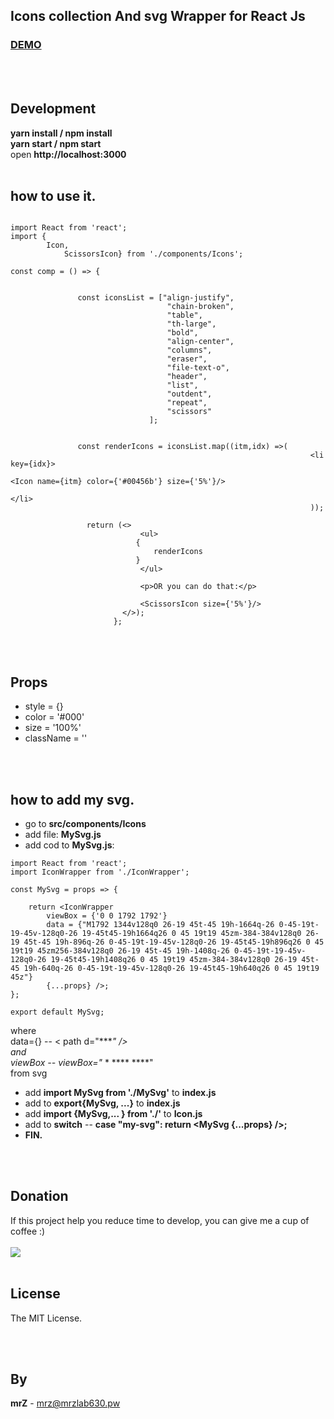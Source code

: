 ## Icons collection And svg Wrapper for React Js


### [DEMO](https://mrzlab630.github.io/reactjs-icons-svg-wrapper/)
<br>
<br>

## Development

**yarn install / npm install**
<br>
**yarn start / npm start**
<br>
open **http://localhost:3000**
<br>
<br>

## how to use it.

```

import React from 'react';
import {
        Icon,
            ScissorsIcon} from './components/Icons';

const comp = () => {
           
           
               const iconsList = ["align-justify",
                                   "chain-broken",
                                   "table",
                                   "th-large",
                                   "bold",
                                   "align-center",
                                   "columns",
                                   "eraser",
                                   "file-text-o",
                                   "header",
                                   "list",
                                   "outdent",
                                   "repeat",
                                   "scissors"
                               ];
      
     
               const renderIcons = iconsList.map((itm,idx) =>(
                                                                   <li key={idx}>
                                                                   <Icon name={itm} color={'#00456b'} size={'5%'}/>
                                                                   </li>
                                                                   ));
           
                 return (<>
                             <ul>
                            {
                                renderIcons
                            }
                             </ul>
           
                             <p>OR you can do that:</p>
           
                             <ScissorsIcon size={'5%'}/>
                         </>);
                       };
```

<br>
<br>

## Props

* style = {}
* color = '#000'
* size = '100%'
* className = ''



<br>
<br>


## how to add my svg.

* go to **src/components/Icons**
* add file: **MySvg.js**
* add cod to **MySvg.js**:

```
import React from 'react';
import IconWrapper from './IconWrapper';

const MySvg = props => {

    return <IconWrapper
        viewBox = {'0 0 1792 1792'}
        data = {"M1792 1344v128q0 26-19 45t-45 19h-1664q-26 0-45-19t-19-45v-128q0-26 19-45t45-19h1664q26 0 45 19t19 45zm-384-384v128q0 26-19 45t-45 19h-896q-26 0-45-19t-19-45v-128q0-26 19-45t45-19h896q26 0 45 19t19 45zm256-384v128q0 26-19 45t-45 19h-1408q-26 0-45-19t-19-45v-128q0-26 19-45t45-19h1408q26 0 45 19t19 45zm-384-384v128q0 26-19 45t-45 19h-640q-26 0-45-19t-19-45v-128q0-26 19-45t45-19h640q26 0 45 19t19 45z"}
        {...props} />;
};

export default MySvg;

```
where
<br>
data={} -- < path d="****" /> 
<br>
and 
<br>
viewBox -- viewBox="* * **** ****"
<br>
from svg

* add **import MySvg from './MySvg'** to **index.js**
* add to **export{MySvg, ...}**  to **index.js**
* add **import {MySvg,... } from './'** to **Icon.js**
* add to **switch** -- **case "my-svg": return <MySvg {...props} />;**
* **FIN.**

<br>
<br>

## Donation
If this project help you reduce time to develop, you can give me a cup of coffee :)
<br><br>
[![](https://www.paypalobjects.com/en_US/i/btn/btn_donateCC_LG.gif)](https://www.paypal.com/cgi-bin/webscr?cmd=_s-xclick&hosted_button_id=3FYLY9YVBTSEL)
<br>
<br>

## License

The MIT License.

<br>
<br>

## By

**mrZ** - mrz@mrzlab630.pw